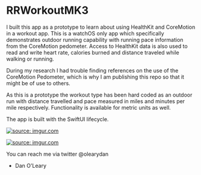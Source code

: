 # RRWorkoutMK3

I built this app as a prototype to learn about using HealthKit and CoreMotion in a workout app. This is a watchOS only app which specifically demonstrates outdoor running capability with running pace information from the CoreMotion pedometer. Access to HealthKit data is also used to read and write heart rate, calories burned and distance traveled while walking or running.

During my research I had trouble finding references on the use of the CoreMotion Pedometer, which is why I am publishing this repo so that it might be of use to others.

As this is a prototype the workout type has been hard coded as an outdoor run with distance travelled and pace measured in miles and minutes per mile respectively. Functionality is available for metric units as well.

The app is built with the SwiftUI lifecycle.

<a href="https://imgur.com/nJF1GST"><img src="https://i.imgur.com/nJF1GST.png" title="source: imgur.com" /></a>

<a href="https://imgur.com/ZIYPSna"><img src="https://i.imgur.com/ZIYPSna.png" title="source: imgur.com" /></a>

You can reach me via twitter @olearydan

- Dan O'Leary
